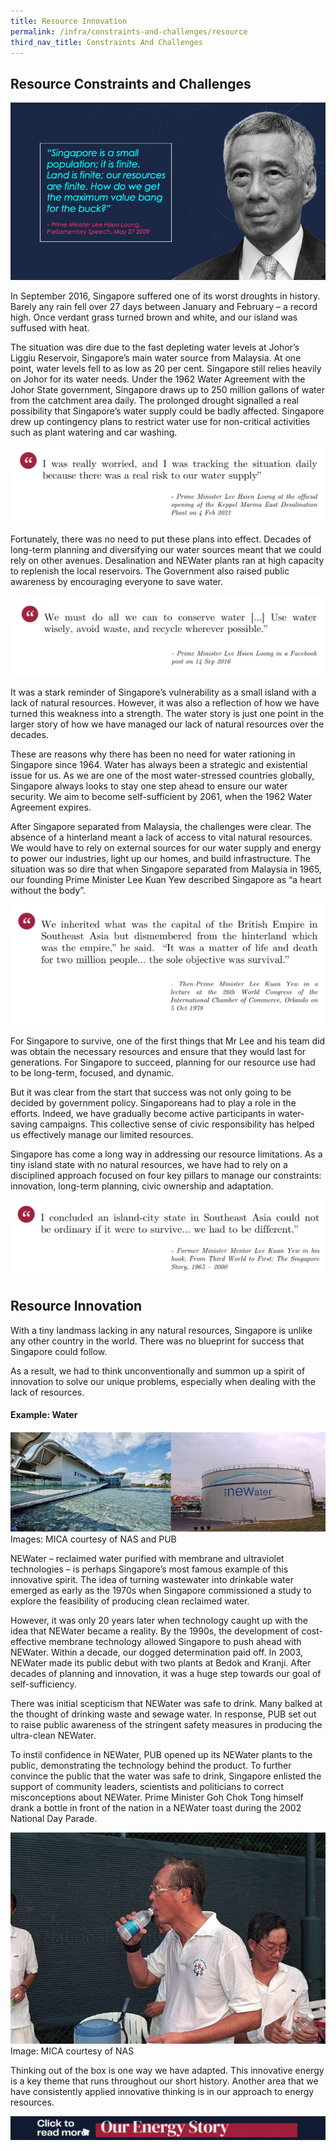 ```yaml
---
title: Resource Innovation
permalink: /infra/constraints-and-challenges/resource
third_nav_title: Constraints And Challenges
---
```

## Resource Constraints and Challenges

![Alt text for image on Isomer site](/images/infrastructure/constraints-and-challenges/image001.png)

In September 2016, Singapore suffered one of its worst droughts in history. Barely any rain fell over 27 days between January and February – a record high. Once verdant grass turned brown and white, and our island was suffused with heat.

The situation was dire due to the fast depleting water levels at Johor’s Liggiu Reservoir, Singapore’s main water source from Malaysia. At one point, water levels fell to as low as 20 per cent. Singapore still relies heavily on Johor for its water needs. Under the 1962 Water Agreement with the Johor State government, Singapore draws up to 250 million gallons of water from the catchment area daily. The prolonged drought signalled a real possibility that Singapore’s water supply could be badly affected. Singapore drew up contingency plans to restrict water use for non-critical activities such as plant watering and car washing.

![Alt text for image on Isomer site](/images/infrastructure/constraints-and-challenges/Screenshot%202021-07-0.png)

Fortunately, there was no need to put these plans into effect. Decades of long-term planning and diversifying our water sources meant that we could rely on other avenues. Desalination and NEWater plants ran at high capacity to replenish the local reservoirs. The Government also raised public awareness by encouraging everyone to save water.

![Alt text for image on Isomer site](/images/infrastructure/constraints-and-challenges/Screenshot%202021-07-01%20at%2010.png)

It was a stark reminder of Singapore’s vulnerability as a small island with a lack of natural resources. However, it was also a reflection of how we have turned this weakness into a strength. The water story is just one point in the larger story of how we have managed our lack of natural resources over the decades.

These are reasons why there has been no need for water rationing in Singapore since 1964. Water has always been a strategic and existential issue for us. As we are one of the most water-stressed countries globally, Singapore always looks to stay one step ahead to ensure our water security. We aim to become self-sufficient by 2061, when the 1962 Water Agreement expires.

After Singapore separated from Malaysia, the challenges were clear. The absence of a hinterland meant a lack of access to vital natural resources. We would have to rely on external sources for our water supply and energy to power our industries, light up our homes, and build infrastructure. The situation was so dire that when Singapore separated from Malaysia in 1965, our founding Prime Minister Lee Kuan Yew described Singapore as “a heart without the body”.

![Alt text for image on Isomer site](/images/infrastructure/constraints-and-challenges/Screenshot%202021-07-01%20at.png)

For Singapore to survive, one of the first things that Mr Lee and his team did was obtain the necessary resources and ensure that they would last for generations. For Singapore to succeed, planning for our resource use had to be long-term, focused, and dynamic.

But it was clear from the start that success was not only going to be decided by government policy. Singaporeans had to play a role in the efforts. Indeed, we have gradually become active participants in water-saving campaigns. This collective sense of civic responsibility has helped us effectively manage our limited resources.

Singapore has come a long way in addressing our resource limitations. As a tiny island state with no natural resources, we have had to rely on a disciplined approach focused on four key pillars to manage our constraints: innovation, long-term planning, civic ownership and adaptation.

![Alt text for image on Isomer site](/images/infrastructure/constraints-and-challenges/Screenshot%202021-07-0dsd.png)

## Resource Innovation

With a tiny landmass lacking in any natural resources, Singapore is unlike any other country in the world. There was no blueprint for success that Singapore could follow.

As a result, we had to think unconventionally and summon up a spirit of innovation to solve our unique problems, especially when dealing with the lack of resources.

#### Example: Water

![Alt text for image on Isomer site](/images/infrastructure/constraints-and-challenges/Screenshot%202021-07-535.png)Images: MICA courtesy of NAS and PUB

NEWater – reclaimed water purified with membrane and ultraviolet technologies – is perhaps Singapore’s most famous example of this innovative spirit. The idea of turning wastewater into drinkable water emerged as early as the 1970s when Singapore commissioned a study to explore the feasibility of producing clean reclaimed water.

However, it was only 20 years later when technology caught up with the idea that NEWater became a reality. By the 1990s, the development of cost-effective membrane technology allowed Singapore to push ahead with NEWater. Within a decade, our dogged determination paid off. In 2003, NEWater made its public debut with two plants at Bedok and Kranji. After decades of planning and innovation, it was a huge step towards our goal of self-sufficiency.

There was initial scepticism that NEWater was safe to drink. Many balked at the thought of drinking waste and sewage water. In response, PUB set out to raise public awareness of the stringent safety measures in producing the ultra-clean NEWater.

To instil confidence in NEWater, PUB opened up its NEWater plants to the public, demonstrating the technology behind the product. To further convince the public that the water was safe to drink, Singapore enlisted the support of community leaders, scientists and politicians to correct misconceptions about NEWater. Prime Minister Goh Chok Tong himself drank a bottle in front of the nation in a NEWater toast during the 2002 National Day Parade.

![Alt text for image on Isomer site](/images/infrastructure/constraints-and-challenges/image014.jpg)Image: MICA courtesy of NAS

Thinking out of the box is one way we have adapted. This innovative energy is a key theme that runs throughout our short history. Another area that we have consistently applied innovative thinking is in our approach to energy resources.

[![Alt text for image on Isomer site](/images/infrastructure/constraints-and-challenges/image015.gif)](/infrastructure/case-studies-resources/energy)